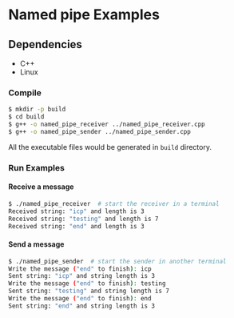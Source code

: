 # Named pipe Examples

## Dependencies

* C++
* Linux

### Compile

```bash
$ mkdir -p build
$ cd build
$ g++ -o named_pipe_receiver ../named_pipe_receiver.cpp
$ g++ -o named_pipe_sender ../named_pipe_sender.cpp
```

All the executable files would be generated in `build` directory.

### Run Examples

#### Receive a message

```bash
$ ./named_pipe_receiver  # start the receiver in a terminal
Received string: "icp" and length is 3 
Received string: "testing" and length is 7
Received string: "end" and length is 3
```

#### Send a message
```bash
$ ./named_pipe_sender  # start the sender in another terminal
Write the message ("end" to finish): icp
Sent string: "icp" and string length is 3
Write the message ("end" to finish): testing
Sent string: "testing" and string length is 7
Write the message ("end" to finish): end
Sent string: "end" and string length is 3
```

